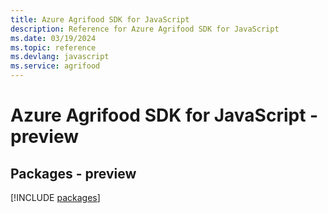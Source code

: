 ```yaml
---
title: Azure Agrifood SDK for JavaScript
description: Reference for Azure Agrifood SDK for JavaScript
ms.date: 03/19/2024
ms.topic: reference
ms.devlang: javascript
ms.service: agrifood
---
```

# Azure Agrifood SDK for JavaScript - preview
## Packages - preview
[!INCLUDE [packages](agrifood-index.md)]